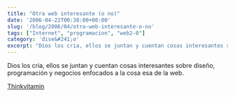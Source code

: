 ```yaml
---
title: "Otra web interesante (o no)"
date: '2006-04-22T00:38:00+00:00'
slug: '/blog/2006/04/otra-web-interesante-o-no'
tags: ["Internet", "programacion", "web2-0"]
category: 'dise&#241;o'
excerpt: "Dios los cria, ellos se juntan y cuentan cosas interesantes sobre diseño, programación y negocios enfocados a la cosa esa de la web.[Thinkvitamin]("
---
```

Dios los cria, ellos se juntan y cuentan cosas interesantes sobre diseño, programación y negocios enfocados a la cosa esa de la web.

[Thinkvitamin](http://www.thinkvitamin.com/)

